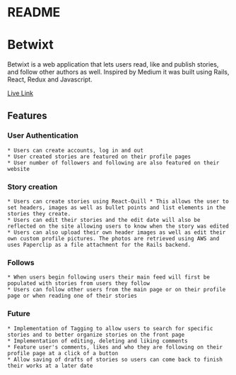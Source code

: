 # README
# Betwixt
Betwixt is a web application that lets users read, like and publish stories, and follow other authors as well. Inspired by Medium it was built using Rails, React, Redux and Javascript.

[Live Link](http://things-betwixt.herokuapp.com/#/)

## Features
 ### User Authentication
    * Users can create accounts, log in and out
    * User created stories are featured on their profile pages
    * User number of followers and following are also featured on their website

  ### Story creation
    * Users can create stories using React-Quill * This allows the user to set headers, images as well as bullet points and list elements in the stories they create.
    * Users can edit their stories and the edit date will also be reflected on the site allowing users to know when the story was edited
    * Users can also upload their own header images as well as edit their own custom profile pictures. The photos are retrieved using AWS and uses Paperclip as a file attachment for the Rails backend.
 ### Follows
    * When users begin following users their main feed will first be populated with stories from users they follow
    * Users can follow other users from the main page or on their profile page or when reading one of their stories
 ### Future
    * Implementation of Tagging to allow users to search for specific stories and to better organize stories on the front page
    * Implementation of editing, deleting and liking comments
    * Feature user's comments, likes and who they are following on their profile page at a click of a button
    * Allow saving of drafts of stories so users can come back to finish their works at a later date
